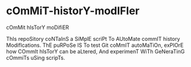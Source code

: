 # cOmMiT-historY-modIFIer
cOmMit hIsTorY moDifiER

ThIs repoSitory coNTaInS a SiMplE scriPt To AUtoMate commIT history ModifIcations. ThE puRPoSe IS To test Git coMmIT autoMaTiOn, exPlOrE how COmmIt hIsTorY can be aLtered, And experimenT WiTh GeNeraTinG cOmmiTs uSing scripTs.
